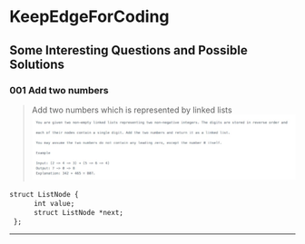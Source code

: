 # KeepEdgeForCoding
## Some Interesting Questions and Possible Solutions

### 001 Add two numbers
> Add two numbers which is represented by linked lists
>![add two numbers](https://github.com/TheodoreDean/KeepEdgeForCoding/blob/master/Units/001_Add_two_Numbers/CB41BEFA2A6CDF54C770A6565C646A6F.jpg)
```
struct ListNode {
      int value;
      struct ListNode *next;
 };

```
***
